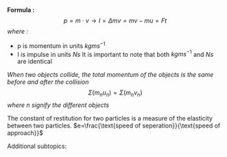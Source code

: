 **Formula :**$$p=m\cdot v\to I=\Delta mv=mv-mu=Ft$$*where :*
- p is momentum in units $kgms^{-1}$
- I is impulse in units $Ns$
It is important to note that both $kgms^{-1}$ and $Ns$ are identical

*When two objects collide, the total momentum of the objects is the same before and after the collision*$$\Sigma (m_{n}u_{n})=\Sigma(m_{n}v_{n})$$*where n signify the different objects*

The constant of restitution for two particles is a measure of the elasticity between two particles. $e=\frac{\text{speed of seperation}}{\text{speed of approach}}$

Additional subtopics:
```folder-index-content
```